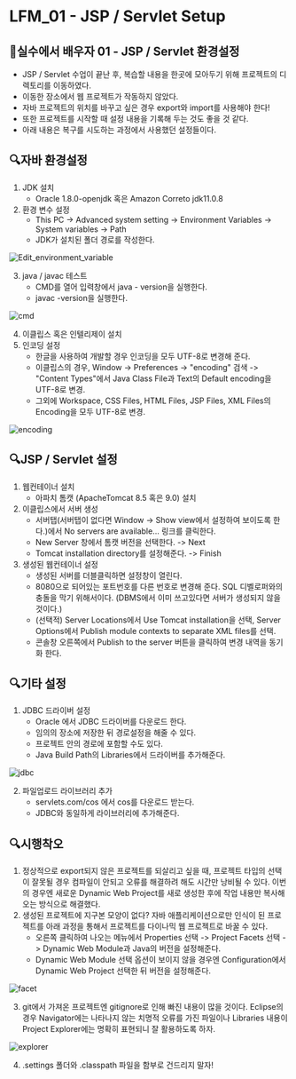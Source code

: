 # LFM_01 - JSP / Servlet Setup
## :muscle:실수에서 배우자 01 - JSP / Servlet 환경설정
* JSP / Servlet 수업이 끝난 후, 복습할 내용을 한곳에 모아두기 위해 프로젝트의 디렉토리를 이동하였다.
* 이동한 장소에서 웹 프로젝트가 작동하지 않았다.
* 자바 프로젝트의 위치를 바꾸고 싶은 경우 export와 import를 사용해야 한다!
* 또한 프로젝트를 시작할 때 설정 내용을 기록해 두는 것도 좋을 것 같다.
* 아래 내용은 복구를 시도하는 과정에서 사용했던 설정들이다.

## :mag:자바 환경설정
1. JDK 설치
   * Oracle 1.8.0-openjdk 혹은 Amazon Correto jdk11.0.8
2. 환경 변수 설정
   * This PC -> Advanced system setting -> Environment Variables -> System variables -> Path
   * JDK가 설치된 폴더 경로를 작성한다.
 
![Edit_environment_variable](https://raw.githubusercontent.com/372dev/TIL/main/LFM/img/01_01.png)

3. java / javac 테스트
   * CMD를 열어 입력창에서 java - version을 실행한다.
   * javac -version을 실행한다.

![cmd](https://raw.githubusercontent.com/372dev/TIL/main/LFM/img/01_02.png)

4. 이클립스 혹은 인텔리제이 설치
5. 인코딩 설정
   * 한글을 사용하여 개발할 경우 인코딩을 모두 UTF-8로 변경해 준다.
   * 이클립스의 경우, Window -> Preferences -> "encoding" 검색 -> "Content Types"에서 Java Class File과 Text의 Default encoding을 UTF-8로 변경.
   * 그외에 Workspace, CSS Files, HTML Files, JSP Files, XML Files의 Encoding을 모두 UTF-8로 변경.

![encoding](https://raw.githubusercontent.com/372dev/TIL/main/LFM/img/01_03.png)

## :mag:JSP / Servlet 설정
1. 웹컨테이너 설치
   * 아파치 톰캣 (ApacheTomcat 8.5 혹은 9.0) 설치
2. 이클립스에서 서버 생성
   * 서버탭(서버탭이 없다면 Window -> Show view에서 설정하여 보이도록 한다.)에서 No servers are available... 링크를 클릭한다.
   * New Server 창에서 톰캣 버전을 선택한다. -> Next
   * Tomcat installation directory를 설정해준다. -> Finish
3. 생성된 웹컨테이너 설정
   * 생성된 서버를 더블클릭하면 설정창이 열린다.
   * 8080으로 되어있는 포트번호를 다른 번호로 변경해 준다. SQL 디벨로퍼와의 충돌을 막기 위해서이다. (DBMS에서 이미 쓰고있다면 서버가 생성되지 않을 것이다.)
   * (선택적) Server Locations에서 Use Tomcat installation을 선택, Server Options에서 Publish module contexts to separate XML files를 선택.
   * 콘솔창 오른쪽에서 Publish to the server 버튼을 클릭하여 변경 내역을 동기화 한다.

## :mag:기타 설정
1. JDBC 드라이버 설정
   * Oracle 에서 JDBC 드라이버를 다운로드 한다.
   * 임의의 장소에 저장한 뒤 경로설정을 해줄 수 있다.
   * 프로젝트 안의 경로에 포함할 수도 있다.
   * Java Build Path의 Libraries에서 드라이버를 추가해준다.

![jdbc](https://raw.githubusercontent.com/372dev/TIL/main/LFM/img/01_04.png)

2. 파일업로드 라이브러리 추가
   * servlets.com/cos 에서 cos를 다운로드 받는다.
   * JDBC와 동일하게 라이브러리에 추가해준다.

## :mag:시행착오
1. 정상적으로 export되지 않은 프로젝트를 되살리고 싶을 때, 프로젝트 타입의 선택이 잘못될 경우 컴파일이 안되고 오류를 해결하려 해도 시간만 낭비될 수 있다. 이번의 경우엔 새로운 Dynamic Web Project를 새로 생성한 후에 작업 내용만 복사해오는 방식으로 해결했다.
2. 생성된 프로젝트에 지구본 모양이 없다? 자바 애플리케이션으로만 인식이 된 프로젝트를 아래 과정을 통해서 프로젝트를 다이나믹 웹 프로젝트로 바꿀 수 있다.
   * 오른쪽 클릭하여 나오는 메뉴에서 Properties 선택 -> Project Facets 선택 -> Dynamic Web Module과 Java의 버전을 설정해준다.
   * Dynamic Web Module 선택 옵션이 보이지 않을 경우엔 Configuration에서 Dynamic Web Project 선택한 뒤 버전을 설정해준다.

![facet](https://raw.githubusercontent.com/372dev/TIL/main/LFM/img/01_05.png)

3. git에서 가져온 프로젝트엔 gitignore로 인해 빠진 내용이 많을 것이다. Eclipse의 경우 Navigator에는 나타나지 않는 치명적 오류를 가진 파일이나 Libraries 내용이 Project Explorer에는 명확히 표현되니 잘 활용하도록 하자.

![explorer](https://raw.githubusercontent.com/372dev/TIL/main/LFM/img/01_06.png)

4. .settings 폴더와 .classpath 파일을 함부로 건드리지 말자!